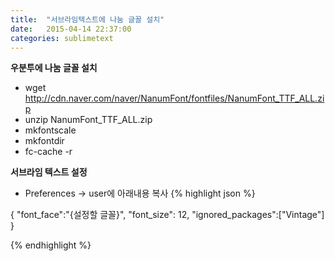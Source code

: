 ```yaml
---
title:  "서브라임텍스트에 나눔 글꼴 설치"
date:   2015-04-14 22:37:00
categories: sublimetext
---
```


**우분투에 나눔 글꼴 설치**

* wget http://cdn.naver.com/naver/NanumFont/fontfiles/NanumFont_TTF_ALL.zip
* unzip NanumFont_TTF_ALL.zip
* mkfontscale
* mkfontdir
* fc-cache -r

**서브라임 텍스트 설정**

* Preferences -> user에 아래내용 복사
{% highlight json %}

{
	"font_face":"{설정할 글꼴}",
	"font_size": 12,
	"ignored_packages":["Vintage"]
}

{% endhighlight %}
